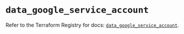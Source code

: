 # `data_google_service_account`

Refer to the Terraform Registry for docs: [`data_google_service_account`](https://registry.terraform.io/providers/hashicorp/google/6.34.0/docs/data-sources/service_account).
